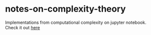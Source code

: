 # notes-on-complexity-theory

Implementations from computational complexity on jupyter notebook. Check it out [here](/complexity%20theory.ipynb)
